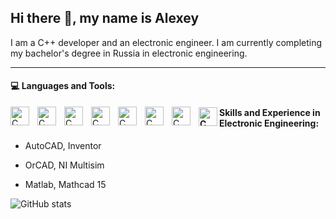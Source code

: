 ## Hi there 👋, my name is Alexey
I am a C++ developer and an electronic engineer. I am currently completing my bachelor's degree in Russia in electronic engineering.

---
#### 💻 Languages and Tools:

<img align="left" alt="C" width="30px" style="padding-right:10px;"  src="https://cdn.jsdelivr.net/gh/devicons/devicon/icons/c/c-original.svg" /> <img align="left" alt="C" width="30px" style="padding-right:10px;" src="https://cdn.jsdelivr.net/gh/devicons/devicon/icons/cplusplus/cplusplus-original.svg" /> <img align="left" alt="C" width="30px" style="padding-right:10px;"  src="https://cdn.jsdelivr.net/gh/devicons/devicon/icons/python/python-original.svg" /> <img align="left" alt="C" width="30px" style="padding-right:10px;"  src="https://cdn.jsdelivr.net/gh/devicons/devicon/icons/git/git-original.svg" /> <img  align="left" alt="C" width="30px" style="padding-right:10px;" src="https://cdn.jsdelivr.net/gh/devicons/devicon/icons/cmake/cmake-original.svg" /> <img  align="left" alt="C" width="30px" style="padding-right:10px;" src="https://cdn.jsdelivr.net/gh/devicons/devicon/icons/vim/vim-original.svg" /> <img  align="left" alt="C" width="30px" style="padding-right:10px;" src="https://cdn.jsdelivr.net/gh/devicons/devicon/icons/linux/linux-original.svg" />



####  <img align="left" alt="C" width="30px" src="https://cdn.jsdelivr.net/gh/devicons/devicon/icons/embeddedc/embeddedc-original.svg" /> Skills and Experience in Electronic Engineering:

- AutoCAD, Inventor

- OrCAD, NI Multisim

- Matlab, Mathcad 15

  

![GitHub stats](https://github-readme-stats.vercel.app/api?username=a-int&show_icons=true&theme=chartreuse-dark)  
